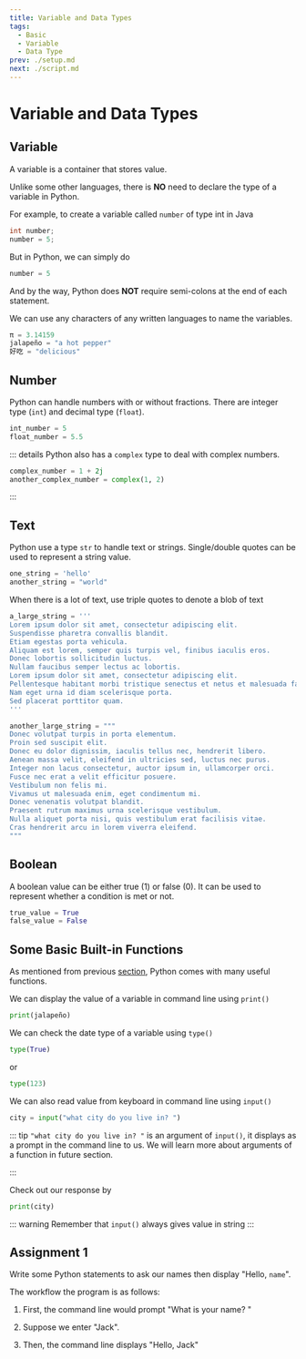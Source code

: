 ```yaml
---
title: Variable and Data Types
tags:
  - Basic
  - Variable
  - Data Type
prev: ./setup.md
next: ./script.md
---
```


# Variable and Data Types

<TagLinks />

## Variable

A variable is a container that stores value.

Unlike some other languages, there is **NO** need to declare the type of a variable in Python.

For example, to create a variable called `number` of type int in Java

```java
int number;
number = 5;
```

But in Python, we can simply do

```py
number = 5
```

And by the way, Python does **NOT** require semi-colons at the end of each statement.

We can use any characters of any written languages to name the variables.

```py
π = 3.14159
jalapeño = "a hot pepper"
好吃 = "delicious"
```

## Number

Python can handle numbers with or without fractions. There are integer type (`int`) and decimal type (`float`).

```py
int_number = 5
float_number = 5.5
```

::: details
Python also has a `complex` type to deal with complex numbers.

```py
complex_number = 1 + 2j
another_complex_number = complex(1, 2)
```

:::

## Text

Python use a type `str` to handle text or strings. Single/double quotes can be used to represent a string value.

```py
one_string = 'hello'
another_string = "world"
```

When there is a lot of text, use triple quotes to denote a blob of text

```py
a_large_string = '''
Lorem ipsum dolor sit amet, consectetur adipiscing elit.
Suspendisse pharetra convallis blandit.
Etiam egestas porta vehicula.
Aliquam est lorem, semper quis turpis vel, finibus iaculis eros.
Donec lobortis sollicitudin luctus.
Nullam faucibus semper lectus ac lobortis.
Lorem ipsum dolor sit amet, consectetur adipiscing elit.
Pellentesque habitant morbi tristique senectus et netus et malesuada fames ac turpis egestas.
Nam eget urna id diam scelerisque porta.
Sed placerat porttitor quam.
'''

another_large_string = """
Donec volutpat turpis in porta elementum.
Proin sed suscipit elit.
Donec eu dolor dignissim, iaculis tellus nec, hendrerit libero.
Aenean massa velit, eleifend in ultricies sed, luctus nec purus.
Integer non lacus consectetur, auctor ipsum in, ullamcorper orci.
Fusce nec erat a velit efficitur posuere.
Vestibulum non felis mi.
Vivamus ut malesuada enim, eget condimentum mi.
Donec venenatis volutpat blandit.
Praesent rutrum maximus urna scelerisque vestibulum.
Nulla aliquet porta nisi, quis vestibulum erat facilisis vitae.
Cras hendrerit arcu in lorem viverra eleifend.
"""
```

## Boolean

A boolean value can be either true (1) or false (0).
It can be used to represent whether a condition is met or not.

```py
true_value = True
false_value = False
```

## Some Basic Built-in Functions

As mentioned from previous [section](./introduction.md#About), Python comes with many useful functions.

We can display the value of a variable in command line using `print()`

```py
print(jalapeño)
```

We can check the date type of a variable using `type()`

```py
type(True)
```

or

```py
type(123)
```

We can also read value from keyboard in command line using `input()`

```py
city = input("what city do you live in? ")
```

::: tip
`"what city do you live in? "` is an argument of `input()`, it displays as a prompt in the command line to us.
We will learn more about arguments of a function in future section.

:::

Check out our response by

```py
print(city)
```

::: warning
Remember that `input()` always gives value in string
:::

## Assignment 1

Write some Python statements to ask our names then display "Hello, `name`".

The workflow the program is as follows:

1. First, the command line would prompt "What is your name? "

2. Suppose we enter "Jack".

3. Then, the command line displays "Hello, Jack"
